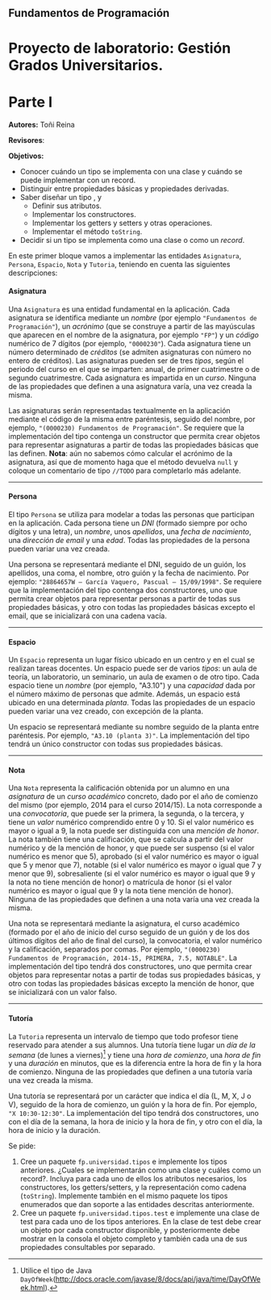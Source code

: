 ## Fundamentos de Programación
# Proyecto de laboratorio: Gestión Grados Universitarios.
# Parte I

**Autores:** Toñi Reina

**Revisores**: 

**Objetivos:**

- Conocer cuándo un tipo se implementa con una clase y cuándo se puede implementar con un record.
- Distinguir entre propiedades básicas y propiedades derivadas.
- Saber diseñar un tipo , y
	- Definir sus atributos.
	- Implementar los constructores.
	- Implementar los getters y setters y otras operaciones.
	- Implementar el método `toString`.
- Decidir si un tipo se implementa como una clase o como un *record*.

En este primer bloque vamos a implementar las entidades `Asignatura`, `Persona`, `Espacio`, `Nota` y `Tutoria`, teniendo en cuenta las siguientes descripciones:

#### Asignatura

Una `Asignatura` es una entidad fundamental en la aplicación. Cada asignatura se identifica mediante un *nombre* (por ejemplo `"Fundamentos de Programación"`), un *acrónimo* (que se construye a partir de las mayúsculas que aparecen en el nombre de la asignatura, por ejemplo `"FP"`) y un *código* numérico de 7 dígitos (por ejemplo, `"0000230"`). Cada asignatura tiene un número determinado de *créditos* (se admiten asignaturas con número no entero de créditos). Las asignaturas pueden ser de tres *tipos*, según el periodo del curso en el que se imparten: anual, de primer cuatrimestre o de segundo cuatrimestre. Cada asignatura es impartida en un *curso*. Ninguna de las propiedades que definen a una asignatura varía, una vez creada la misma.

Las asignaturas serán representadas textualmente en la aplicación mediante el código de la misma entre paréntesis, seguido del nombre, por ejemplo, `"(0000230) Fundamentos de Programación"`. Se requiere que la  implementación del tipo contenga un constructor que permita crear objetos para representar asignaturas a partir de todas las propiedades básicas que las definen. **Nota**: aún no sabemos cómo calcular el acrónimo de la asignatura, así que de momento haga que el método devuelva `null` y coloque un comentario de tipo `//TODO` para completarlo más adelante.
______________

#### Persona

El tipo `Persona` se utiliza para modelar a todas las personas que participan en la aplicación. Cada persona tiene un *DNI* (formado siempre por ocho dígitos y una letra), un *nombre*, unos *apellidos*, una *fecha de nacimiento*, una *dirección de email* y una *edad*. Todas las propiedades de la persona pueden variar una vez creada.

Una persona se representará mediante el DNI, seguido de un guión, los apellidos, una coma, el nombre, otro guión y la fecha de nacimiento. Por ejemplo: `"28864657W – García Vaquero, Pascual – 15/09/1998"`. Se requiere que la implementación del tipo contenga dos constructores, uno que permita crear objetos para representar personas a partir de todas sus propiedades básicas, y otro con todas las propiedades básicas excepto el email, que se inicializará con una cadena vacía.

______________
#### Espacio

Un `Espacio` representa un lugar físico ubicado en un centro y en el cual se realizan tareas docentes. Un espacio puede ser de varios *tipos*: un aula de teoría, un laboratorio, un seminario, un aula de examen o de otro tipo. Cada espacio tiene un *nombre* (por ejemplo, "A3.10") y una *capacidad* dada por el número máximo de personas que admite. Además, un espacio está ubicado en una determinada *planta*. Todas las propiedades de un espacio pueden variar una vez creado, con excepción de la planta.

Un espacio se representará mediante su nombre seguido de la planta entre paréntesis. Por ejemplo, `"A3.10 (planta 3)"`. La implementación del tipo tendrá un único constructor con todas sus propiedades básicas.
______________
#### Nota

Una `Nota` representa la calificación obtenida por un alumno en una *asignatura* de un *curso académico* concreto, dado por el año de comienzo del mismo (por ejemplo, 2014 para el curso 2014/15). La nota corresponde a una *convocatoria*, que puede ser la primera, la segunda, o la tercera, y tiene un *valor* numérico comprendido entre 0 y 10. Si el valor numérico es mayor o igual a 9, la nota puede ser distinguida con una *mención de honor*. La nota también tiene una calificación, que se calcula a partir del valor numérico y de la mención de honor, y que puede ser suspenso (si el valor numérico es menor que 5), aprobado (si el valor numérico es mayor o igual que 5 y menor que 7), notable (si el valor numérico es mayor o igual que 7 y menor que 9), sobresaliente (si el valor numérico es mayor o igual que 9 y la nota no tiene mención de honor) o matrícula de honor (si el valor numérico es mayor o igual que 9 y la nota tiene mención de honor). Ninguna de las propiedades que definen a una nota varía una vez creada la misma.

Una nota se representará mediante la asignatura, el curso académico (formado por el año de inicio del curso seguido de un guión y de los dos últimos dígitos del año de final del curso), la convocatoria, el valor numérico y la calificación, separados por comas. Por ejemplo, `"(0000230) Fundamentos de Programación, 2014-15, PRIMERA, 7.5, NOTABLE"`. La implementación del tipo tendrá dos constructores, uno que permita crear objetos para representar notas a partir de todas sus propiedades básicas, y otro con todas las propiedades básicas excepto la mención de honor, que se inicializará con un valor falso.
______________
#### Tutoría

La `Tutoria` representa un intervalo de tiempo que todo profesor tiene reservado para atender a sus alumnos. Una tutoría tiene lugar un *día de la semana* (de lunes a viernes)[^1] y tiene una *hora de comienzo*, una *hora de fin* y una *duración* en minutos, que es la diferencia entre la hora de fin y la hora de comienzo. Ninguna de las propiedades que definen a una tutoría varía una vez creada la misma.

Una tutoría se representará por un carácter que indica el día (L, M, X, J o V), seguido de la hora de comienzo, un guión y la hora de fin. Por ejemplo, `"X 10:30-12:30"`. La implementación del tipo tendrá dos constructores, uno con el día de la semana, la hora de inicio y la hora de fin, y otro con el día, la hora de inicio y la duración.

[^1]: Utilice el tipo de Java `DayOfWeek`(http://docs.oracle.com/javase/8/docs/api/java/time/DayOfWeek.html). 

Se pide:
1. Cree un paquete `fp.universidad.tipos` e implemente los tipos anteriores. ¿Cuales se implementarán como una clase y cuáles como un record?. Incluya para cada uno de ellos los atributos necesarios, los constructores, los getters/setters, y la representación como cadena (`toString`). Implemente también en el mismo paquete los tipos enumerados que dan soporte a las entidades descritas anteriormente.
2. Cree un paquete `fp.universidad.tipos.test` e implemente una clase de test para cada uno de los tipos anteriores. En la clase de test debe crear un objeto por cada constructor disponible, y posteriormente debe mostrar en la consola el objeto completo y también cada una de sus propiedades consultables por separado. 


